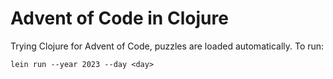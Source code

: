 # Advent of Code in Clojure

Trying Clojure for Advent of Code, puzzles are loaded automatically.
To run:

    lein run --year 2023 --day <day>
